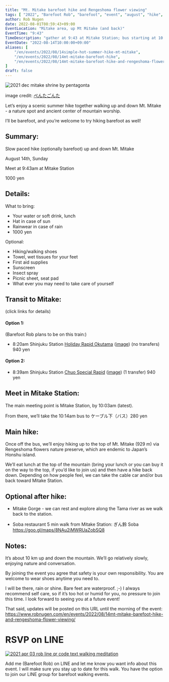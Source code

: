 ```yaml
---
title: "Mt. Mitake barefoot hike and Rengeshoma flower viewing"
tags: [ "2022", "Barefoot Rob", "barefoot", "event", "august", "hike", "mitake", "はだし", "Mitake", "裸足のロブ" ]
author: Rob Nugen
date: 2022-08-01T08:59:43+09:00
EventLocation: "Mitake area, up Mt Mitake (and back)"
EventTime: "9:43"
TimeDescription: "gather at 9:43 at Mitake Station; bus starting at 10:14"
EventDate: "2022-08-14T10:00:00+09:00"
aliases: [
    "/en/events/2022/08/14simple-hot-summer-hike-mt-mitake",
    "/en/events/2022/08/14mt-mitake-barefoot-hike",
    "/en/events/2022/08/14mt-mitake-barefoot-hike-and-rengeshoma-flower-viewing",
]
draft: false
---
```


<img
src="https://b.robnugen.com/blog/2022/2021_dec_mitake_shrine_by_pentagonta.png"
alt="2021 dec mitake shrine by pentagonta"
class="title" />

<p class="note">image credit: <a href="https://goo.gl/maps/uKVYckdwYsySdFxm9">ぺんたごんた</a></p>

Let’s enjoy a scenic summer hike together
walking up and down Mt. Mitake -
a nature spot and ancient center of mountain worship.

I’ll be barefoot, and you’re welcome to try hiking barefoot as well!

## Summary:

Slow paced hike (optionally barefoot) up and down Mt. Mitake

August 14th, Sunday

Meet at 9:43am at Mitake Station

1000 yen

## Details:

What to bring:

* Your water or soft drink, lunch
* Hat in case of sun
* Rainwear in case of rain
* 1000 yen

Optional:

* Hiking/walking shoes
* Towel, wet tissues for your feet
* First aid supplies
* Sunscreen
* Insect spray
* Picnic sheet, seat pad
* What ever you may need to take care of yourself

## Transit to Mitake:

(click links for details)

#### Option 1:

(Barefoot Rob plans to be on this train:)

* 8:20am Shinjuku Station
[Holiday Rapid Okutama](https://goo.gl/maps/DphPjVobGFkFg5FD6) ([image](https://b.robnugen.com/blog/2022/2022_08_14_recommended_train.png)) (no transfers) 940 yen

#### Option 2:

* 8:39am Shinjuku Station
[Chuo Special Rapid](https://goo.gl/maps/yJQoxj51Ubx8tocL9) ([image](https://b.robnugen.com/blog/2022/2022_08_14_train_arrives_1003.png)) (1 transfer) 940 yen

## Meet in Mitake Station:

The main meeting point is Mitake Station, by 10:03am (latest).

From there, we’ll take the 10:14am bus to ケーブル下（バス）280 yen

## Main hike:

Once off the bus, we’ll enjoy hiking up to the top of Mt. Mitake (929 m) via Rengeshoma flowers nature preserve, which are endemic to Japan’s Honshu island.

We’ll eat lunch at the top of the mountain
(bring your lunch or you can buy it on the way to the top, if you’d like to join us)
and then have a hike back down.
Depending on how people feel, we can take the cable car and/or bus back toward Mitake Station.

## Optional after hike:

* Mitake Gorge - we can rest and explore along the Tama river as we walk back to the station.

* Soba restaurant 5 min walk from Mitake Station:
        ぎん鈴 Soba https://goo.gl/maps/8NAu2iMWRUaZobSQ8

## Notes:

It’s about 10 km up and down the mountain.
We’ll go relatively slowly, enjoying nature and conversation.

By joining the event you agree that safety is your own responsibility. You are welcome to wear shoes anytime you need to.

I will be there, rain or shine. Bare feet are waterproof. ;-)
I always recommend self care, so if it’s too hot or humid for you,
no pressure to join this time.
I look forward to seeing you at a future event!

That said, updates will be posted on this URL until the morning of the event:  
https://www.robnugen.com/en/events/2022/08/14mt-mitake-barefoot-hike-and-rengeshoma-flower-viewing/

# RSVP on LINE

[![2021 apr 03 rob line qr code text walking meditation](//b.robnugen.com/blog/2021/thumbs/2021_sep_25_rob_line_qr_code_text_walk_and_talk.jpg)](//b.robnugen.com/blog/2021/2021_sep_25_rob_line_qr_code_text_walk_and_talk.jpg)

Add me (Barefoot Rob) on LINE and let me know you want info about this event.
I will make sure you stay up to date for this walk.
You have the option to join our LINE group for barefoot walking events.
